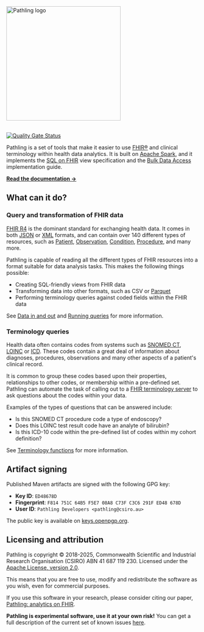 <a href="https://pathling.csiro.au">
<picture>
  <source srcset="https://raw.githubusercontent.com/aehrc/pathling/main/media/logo-colour-tight-dark.svg" media="(prefers-color-scheme: dark)"/>
  <img src="https://raw.githubusercontent.com/aehrc/pathling/main/media/logo-colour-detail-tight.svg" alt="Pathling logo" width="300"/>
</picture>
</a>
<br/>
<br/>

[![Quality Gate Status](https://sonarcloud.io/api/project_badges/measure?project=aehrc_pathling&metric=alert_status)](https://sonarcloud.io/summary/new_code?id=aehrc_pathling)

Pathling is a set of tools that make it easier to
use [FHIR&reg;](https://hl7.org/fhir) and clinical terminology within health
data analytics. It is built on [Apache Spark](https://spark.apache.org), and
it implements the [SQL on FHIR](https://sql-on-fhir.org) view specification and
the [Bulk Data Access](https://hl7.org/fhir/uv/bulkdata/STU2/) implementation
guide.

[**Read the documentation &rarr;**](https://pathling.csiro.au/docs)

## What can it do?

### Query and transformation of FHIR data

[FHIR R4](https://hl7.org/fhir) is the dominant standard for exchanging health
data. It comes in both [JSON](https://hl7.org/fhir/json.html)
or [XML](https://hl7.org/fhir/xml.html) formats, and can contain over 140
different types of resources, such
as [Patient](https://hl7.org/fhir/patient.html),
[Observation](https://hl7.org/fhir/observation.html),
[Condition](https://hl7.org/fhir/condition.html),
[Procedure](https://hl7.org/fhir/procedure.html), and many more.

Pathling is capable of reading all the different types of FHIR resources into a
format suitable for data analysis tasks. This makes the following things
possible:

- Creating SQL-friendly views from FHIR data
- Transforming data into other formats, such as CSV
  or [Parquet](https://parquet.apache.org/)
- Performing terminology queries against coded fields within the FHIR data

See [Data in and out](https://pathling.csiro.au/docs/libraries/io) and
[Running queries](https://pathling.csiro.au/docs/libraries/running-queries) for
more information.

### Terminology queries

Health data often contains codes from systems such
as [SNOMED CT](https://www.snomed.org/snomed-ct/five-step-briefing), [LOINC](https://loinc.org/)
or [ICD](https://www.who.int/standards/classifications/classification-of-diseases).
These codes contain a great deal of information about diagnoses, procedures,
observations and many other aspects of a patient's clinical record.

It is common to group these codes based upon their properties, relationships to
other codes, or membership within a pre-defined set. Pathling can automate the
task of calling out to
a [FHIR terminology server](https://hl7.org/fhir/terminology-service.html) to
ask questions about the codes within your data.

Examples of the types of questions that can be answered include:

- Is this SNOMED CT procedure code a type of endoscopy?
- Does this LOINC test result code have an analyte of bilirubin?
- Is this ICD-10 code within the pre-defined list of codes within my cohort
  definition?

See [Terminology functions](https://pathling.csiro.au/docs/libraries/terminology)
for more information.

## Artifact signing

Published Maven artifacts are signed with the following GPG key:

- **Key ID**: `ED48678D`
- **Fingerprint**: `F814 751C 64B5 F5E7 08A8 C73F C3C6 291F ED48 678D`
- **User ID**: `Pathling Developers <pathling@csiro.au>`

The public key is available
on [keys.openpgp.org](https://keys.openpgp.org/search?q=F814751C64B5F5E708A8C73FC3C6291FED48678D).

## Licensing and attribution

Pathling is copyright © 2018-2025, Commonwealth Scientific and Industrial
Research Organisation
(CSIRO) ABN 41 687 119 230. Licensed under
the [Apache License, version 2.0](https://www.apache.org/licenses/LICENSE-2.0).

This means that you are free to use, modify and redistribute the software as
you wish, even for commercial purposes.

If you use this software in your research, please consider citing our paper,
[Pathling: analytics on FHIR](https://doi.org/10.1186/s13326-022-00277-1).

**Pathling is experimental software, use it at your own risk!** You can get a
full description of the current set of known issues
[here](https://github.com/aehrc/pathling/issues).
